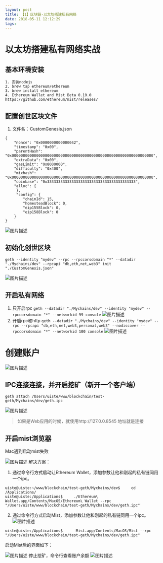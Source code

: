 ```yaml
---
layout: post
title: 【1】区块链-以太坊搭建私有网络
date: 2018-05-11 12:12:29
tags:
---
```

# 以太坊搭建私有网络实战
## 基本环境安装
```
1. 安装nodejs
2. brew tap ethereum/ethereum
3. brew install ethereum
4. Ethereum Wallet and Mist Beta 0.10.0
https://github.com/ethereum/mist/releases/
```

## 配置创世区块文件
1. 文件名：CustomGenesis.json
```
{
    "nonce": "0x0000000000000042",     
    "timestamp": "0x00",
    "parentHash": "0x0000000000000000000000000000000000000000000000000000000000000000",
    "extraData": "0x00",     
    "gasLimit": "0x8000000",     
    "difficulty": "0x400",
    "mixhash": "0x0000000000000000000000000000000000000000000000000000000000000000",
    "coinbase": "0x3333333333333333333333333333333333333333",     
    "alloc": {
     },
     "config": {
        "chainId": 15,
        "homesteadBlock": 0,
        "eip155Block": 0,
        "eip158Block": 0
    }
}
```

![图片描述][1]
## 初始化创世区块
`geth --identity "mydev" --rpc --rpccorsdomain "*" --datadir "./Mychains/dev" --rpcapi "db,eth,net,web3" init "./CustomGenesis.json"`


![图片描述][2]
## 开启私有网络
1. 只开启rpc
`geth --datadir "./Mychains/dev" --identity "mydev" --rpccorsdomain "*" --networkid 99 console`
![图片描述][3]
2. 开启rpc和http
`geth --datadir "./Mychains/dev" --identity "mydev" --rpc --rpcapi "db,eth,net,web3,personal,web3" --nodiscover --rpccorsdomain "*" --networkid 100 console`
![图片描述][4]

# 创建账户


![图片描述][5]
## IPC连接连接，并开启挖矿（新开一个客户端）
`geth attach /Users/uiste/www/blockchain/test-geth/Mychains/dev/geth.ipc`

![图片描述][6]

> 如果是Web应用的时候，就使用http://127.0.0.8545 地址就是连接

## 开启mist浏览器
Mac遇到启动mist失败

![图片描述][7]
解决方案：
1. 通过命令行方式启动让Ethereum Wallet，添加参数让他和刚起的私有链同用一个ipc。
```
uiste@uiste:~/www/blockchain/test-geth/Mychains/dev$     cd /Applications/
uiste@uiste:/Applications$     ./Ethereum\ Wallet.app/Contents/MacOS/Ethereum\ Wallet --rpc "/Users/uiste/www/blockchain/test-geth/Mychains/dev/geth.ipc"
```

2. 通过命令行方式启动Mist，添加参数让他和刚起的私有链同用一个ipc。
![图片描述][8]
```
uiste@uiste:/Applications$      Mist.app/Contents/MacOS/Mist --rpc "/Users/uiste/www/blockchain/test-geth/Mychains/dev/geth.ipc"
```

启动Mist后的界面如下：

![图片描述][9]
停止挖矿，命令行查看账户余额
![图片描述][10]


  [1]: //img.mukewang.com/5ac4846e000136c013360350.png
  [2]: //img.mukewang.com/5ac4848a000100b316940468.png
  [3]: //img.mukewang.com/5ac484b00001926c22840746.png
  [4]: //img.mukewang.com/5ac484bb0001f09a15440802.png
  [5]: //img.mukewang.com/5ac484d10001e0a816580202.png
  [6]: //img.mukewang.com/5ac4851500013f7016480820.png
  [7]: //img.mukewang.com/5ac4852f000122ee09300898.png
  [8]: //img.mukewang.com/5ac4855b0001651f14140316.png
  [9]: //img.mukewang.com/5ac4856400013fe024441426.png
  [10]: //img.mukewang.com/5ac4857f0001cda615500390.png